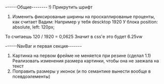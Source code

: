 ------Общие--------
!) Прикрутить шрифт
1) Изменить фиксированые ширины на проскаллированые проценты, как считает Вадим:
  Например у тебя descktop 1920
  У блока position: absolute, left: 120px;

  То считаешь 120 / 1920 = 0,0625
  Значит в css'е это будет 6.25vw

------NavBar и первая секция-------
1) Картинка на первом фрейме не меняется при резине (сделал
1.1) Реализовать изменения размера картинки, чтобы она не заежала на текст
2) Поправить размеры у иконок (и по семантике вынести вообще в псевдоэлементы)